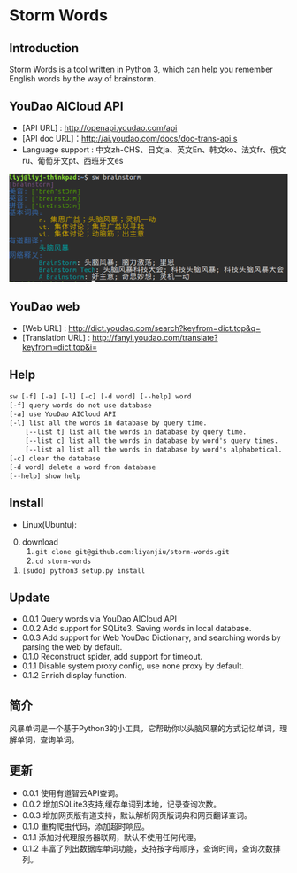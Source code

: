 Storm Words
=====================
Introduction
------------
Storm Words is a tool written in Python 3, which can help you remember English words by the way of brainstorm. 

YouDao AICloud API
------------------
- [API URL] : http://openapi.youdao.com/api
- [API doc URL]：http://ai.youdao.com/docs/doc-trans-api.s
- Language support : 中文zh-CHS、日文ja、英文En、韩文ko、法文fr、俄文ru、葡萄牙文pt、西班牙文es

![YouDao](./youdao.png)

YouDao web
----------
- [Web URL] : http://dict.youdao.com/search?keyfrom=dict.top&q=
- [Translation URL] : http://fanyi.youdao.com/translate?keyfrom=dict.top&i= 

Help
----
```
sw [-f] [-a] [-l] [-c] [-d word] [--help] word
[-f] query words do not use database 
[-a] use YouDao AICloud API
[-l] list all the words in database by query time.
    [--list t] list all the words in database by query time.
    [--list c] list all the words in database by word's query times.
    [--list a] list all the words in database by word's alphabetical.
[-c] clear the database
[-d word] delete a word from database
[--help] show help
```

Install
-------
- Linux(Ubuntu):  
0. download
    1. `git clone git@github.com:liyanjiu/storm-words.git`
    2. `cd storm-words`
1. `[sudo] python3 setup.py install`

Update
------
- 0.0.1 Query words via YouDao AICloud API
- 0.0.2 Add support for SQLite3. Saving words in local database.
- 0.0.3 Add support for Web YouDao Dictionary, and searching words by parsing the web by default. 
- 0.1.0 Reconstruct spider, add support for timeout.
- 0.1.1 Disable system proxy config, use none proxy by default.
- 0.1.2 Enrich display function.

简介
----
风暴单词是一个基于Python3的小工具，它帮助你以头脑风暴的方式记忆单词，理解单词，查询单词。

更新
---
- 0.0.1 使用有道智云API查词。
- 0.0.2 增加SQLite3支持,缓存单词到本地，记录查询次数。
- 0.0.3 增加网页版有道支持，默认解析网页版词典和网页翻译查词。
- 0.1.0 重构爬虫代码，添加超时响应。
- 0.1.1 添加对代理服务器联网，默认不使用任何代理。
- 0.1.2 丰富了列出数据库单词功能，支持按字母顺序，查询时间，查询次数排列。